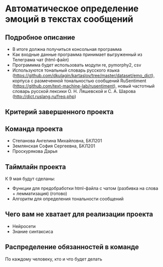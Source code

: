 # Автоматическое определение эмоций в текстах сообщений



## Подробное описание

- В итоге должна получиться консольная программа
- Как входные данные программа принимает выгруженный из Телеграма чат (html-файл)
- Программма будет использовать модули re, pymorphy2, csv
- Используются тональный словарь русского языка (https://github.com/dkulagin/kartaslov/tree/master/dataset/emo_dict), корпуса с размеченной тональностью сообщений RuSentiment (https://github.com/text-machine-lab/rusentiment), новый частотный словарь русской лексики О. Н. Ляшевской и С. А. Шарова (http://dict.ruslang.ru/freq.php)

## Критерий завершенного проекта



## Команда проекта

- Степанова Ангелина Михайловна, БКЛ201
- Землянская София Сергеевна, БКЛ201
- Проскурякова Дарья 

## Таймлайн проекта

К 9 мая будут сделаны:
- Функции для предобработки html-файла с чатом (разбивка на слова + лемматизация) (готово)
- Алгоритм для определения тональности сообщений

## Чего вам не хватает для реализации проекта

- Нейросети
- Знание синтаксиса

## Распределение обязанностей в команде

По каждому человеку, кто и что будет делать

